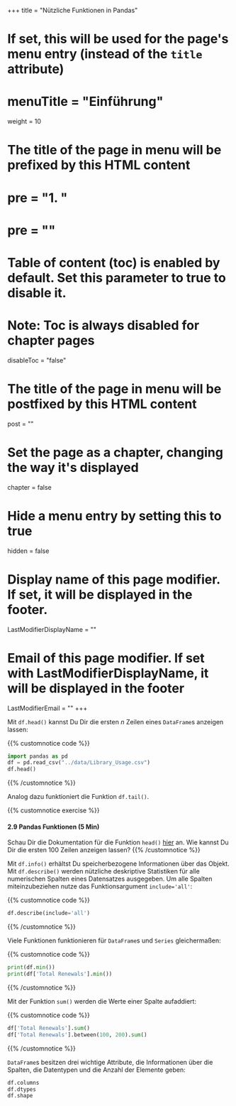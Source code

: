 +++
title = "Nützliche Funktionen in Pandas"
# If set, this will be used for the page's menu entry (instead of the `title` attribute)
# menuTitle = "Einführung"
weight = 10
# The title of the page in menu will be prefixed by this HTML content
# pre = "<b>1. </b>"
# pre = "<i class='fab fa-github'></i>"
# Table of content (toc) is enabled by default. Set this parameter to true to disable it.
# Note: Toc is always disabled for chapter pages
disableToc = "false"

# The title of the page in menu will be postfixed by this HTML content
post = ""
# Set the page as a chapter, changing the way it's displayed
chapter = false
# Hide a menu entry by setting this to true
hidden = false
# Display name of this page modifier. If set, it will be displayed in the footer.
LastModifierDisplayName = ""
# Email of this page modifier. If set with LastModifierDisplayName, it will be displayed in the footer
LastModifierEmail = ""
+++

Mit `df.head()` kannst Du Dir die ersten $n$ Zeilen eines `DataFrame`s anzeigen lassen:

{{% customnotice code %}}
```python
import pandas as pd
df = pd.read_csv("../data/Library_Usage.csv")
df.head()
```
{{% /customnotice %}}

Analog dazu funktioniert die Funktion `df.tail()`.


{{% customnotice exercise %}}

#### 2.9 Pandas Funktionen (5 Min)

Schau Dir die Dokumentation für die Funktion `head()` [hier](https://pandas.pydata.org/pandas-docs/stable/reference/api/pandas.DataFrame.head.html) an. Wie kannst Du Dir die ersten $100$ Zeilen anzeigen lassen?
{{% /customnotice %}}


Mit `df.info()` erhältst Du speicherbezogene Informationen über das Objekt. Mit `df.describe()` werden nützliche deskriptive Statistiken für alle numerischen Spalten eines Datensatzes ausgegeben. Um alle Spalten miteinzubeziehen nutze das Funktionsargument `include='all'`:

{{% customnotice code %}}
```python
df.describe(include='all')
```
{{% /customnotice %}}

Viele Funktionen funktionieren für `DataFrame`s und `Series` gleichermaßen:

{{% customnotice code %}}
```python
print(df.min())
print(df['Total Renewals'].min())
```
{{% /customnotice %}}

Mit der Funktion `sum()` werden die Werte einer Spalte aufaddiert:

{{% customnotice code %}}
```python
df['Total Renewals'].sum()
df['Total Renewals'].between(100, 200).sum()
```
{{% /customnotice %}}

`DataFrame`s besitzen drei wichtige Attribute, die Informationen über die Spalten, die Datentypen und die Anzahl der Elemente geben:

```python
df.columns
df.dtypes
df.shape
```
